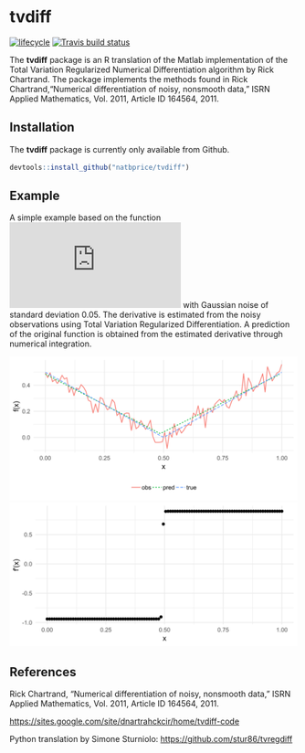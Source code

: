 
<!-- README.md is generated from README.Rmd. Please edit that file -->

# tvdiff

[![lifecycle](https://img.shields.io/badge/lifecycle-maturing-blue.svg)](https://www.tidyverse.org/lifecycle/#maturing)
[![Travis build
status](https://travis-ci.org/natbprice/tvdiff.svg?branch=master)](https://travis-ci.org/natbprice/tvdiff)

The **tvdiff** package is an R translation of the Matlab implementation
of the Total Variation Regularized Numerical Differentiation algorithm
by Rick Chartrand. The package implements the methods found in Rick
Chartrand,“Numerical differentiation of noisy, nonsmooth data,” ISRN
Applied Mathematics, Vol. 2011, Article ID 164564, 2011.

## Installation

The **tvdiff** package is currently only available from Github.

``` r
devtools::install_github("natbprice/tvdiff")
```

## Example

A simple example based on the function ![f(x) = \\mid x - 0.5
\\mid](https://latex.codecogs.com/png.latex?f%28x%29%20%3D%20%5Cmid%20x%20-%200.5%20%5Cmid
"f(x) = \\mid x - 0.5 \\mid") with Gaussian noise of standard deviation
0.05. The derivative is estimated from the noisy observations using
Total Variation Regularized Differentiation. A prediction of the
original function is obtained from the estimated derivative through
numerical
integration.

<img src= "./man/figures/README-unnamed-chunk-2-1.svg"><img src= "./man/figures/README-unnamed-chunk-2-2.svg">

## References

Rick Chartrand, “Numerical differentiation of noisy, nonsmooth data,”
ISRN Applied Mathematics, Vol. 2011, Article ID 164564, 2011.

<https://sites.google.com/site/dnartrahckcir/home/tvdiff-code>

Python translation by Simone Sturniolo:
<https://github.com/stur86/tvregdiff>
